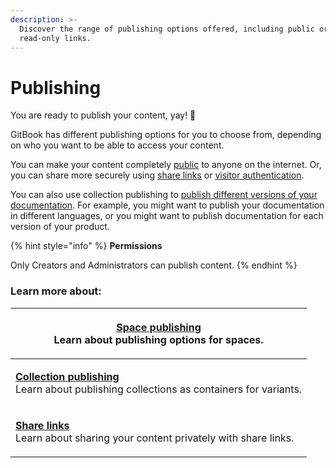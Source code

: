 ```yaml
---
description: >-
  Discover the range of publishing options offered, including public or
  read-only links.
---
```


# Publishing

You are ready to publish your content, yay! 🎉&#x20;

GitBook has different publishing options for you to choose from, depending on who you want to be able to access your content.

You can make your content completely [public](space-publishing.md#public-space) to anyone on the internet. Or, you can share more securely using [share links](share-links.md) or [visitor authentication](space-publishing.md#visitor-authentication).

You can also use collection publishing to [publish different versions of your documentation](collection-publishing.md#how-to-publish-a-collection-of-variants). For example, you might want to publish your documentation in different languages, or you might want to publish documentation for each version of your product.

{% hint style="info" %}
**Permissions**

Only Creators and Administrators can publish content.
{% endhint %}

### Learn more about:

| <p><strong></strong><a href="space-publishing.md"><strong>Space publishing</strong></a><br>Learn about publishing options for spaces.</p>              |
| ------------------------------------------------------------------------------------------------------------------------------------------------------ |
| <p><a href="collection-publishing.md"><strong>Collection publishing</strong></a><br>Learn about publishing collections as containers for variants.</p> |
| <p><a href="share-links.md"><strong>Share links</strong></a><br>Learn about sharing your content privately with share links.</p>                       |
